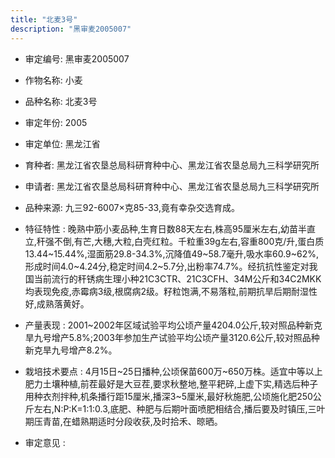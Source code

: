 ```yaml
---
title: "北麦3号"
description: "黑审麦2005007"
---
```

* 审定编号:  黑审麦2005007

*  作物名称:  小麦

*  品种名称:  北麦3号

*  审定年份:  2005

*  审定单位:  黑龙江省

* 育种者:  黑龙江省农垦总局科研育种中心、黑龙江省农垦总局九三科学研究所

*  申请者:  黑龙江省农垦总局科研育种中心、黑龙江省农垦总局九三科学研究所

*  品种来源:  九三92-6007×克85-33,竟有幸杂交选育成。

*  特征特性 : 
晚熟中筋小麦品种,生育日数88天左右,株高95厘米左右,幼苗半直立,秆强不倒,有芒,大穗,大粒,白壳红粒。千粒重39g左右,容重800克/升,蛋白质13.44~15.44%,湿面筋29.8-34.3%,沉降值49~58.7毫升,吸水率60.9~62%,形成时间4.0~4.24分,稳定时间4.2~5.7分,出粉率74.7%。经抗抗性鉴定对我国当前流行的秆锈病生理小种21C3CTR、21C3CFH、34M公斤和34C2MKK均表现免疫,赤霉病3级,根腐病2级。籽粒饱满,不易落粒,前期抗旱后期耐湿性好,成熟落黄好。
 
*  产量表现 : 
2001~2002年区域试验平均公顷产量4204.0公斤,较对照品种新克旱九号增产5.8%;2003年参加生产试验平均公顷产量3120.6公斤,较对照品种新克旱九号增产8.2%。

*  栽培技术要点 : 
4月15日~25日播种,公顷保苗600万~650万株。适宜中等以上肥力土壤种植,前茬最好是大豆茬,要求秋整地,整平耙碎,上虚下实,精选后种子用种衣剂拌种,机条播行距15厘米,播深3~5厘米,最好秋施肥,公顷施化肥250公斤左右,N:P:K=1:1:0.3,底肥、种肥与后期叶面喷肥相结合,播后要及时镇压,三叶期压青苗,在蜡熟期适时分段收获,及时拾禾、晾晒。

*  审定意见 : 


